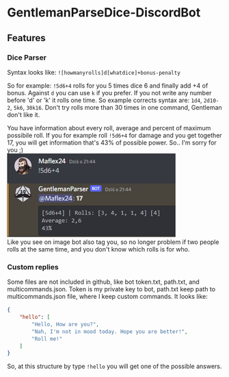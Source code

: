 # GentlemanParseDice-DiscordBot

## Features
### Dice Parser
Syntax looks like:
`![howmanyrolls]d[whatdice]+bonus-penalty`

So for example:
`!5d6+4` rolls for you 5 times dice 6 and finally add +4 of bonus. 
Against `d` you can use `k` if you prefer.
If you not write any number before 'd' or 'k' it rolls one time. So example corrects syntax are: `1d4`, `2d10-2`, `5k6`, `30k16`. Don't try rolls more than 30 times in one command, Gentleman don't like it.

You have information about every roll, average and percent of maximum possibile roll. If you for example roll `!5d6+4` for damage and you get together 17, you will get information that's 43% of possible power. So.. I'm sorry for you ;)    
![Roll image](https://github.com/Maflex24/GentlemanParseDice-DiscordBot/blob/main/5d6plus4.png?raw=true)  
Like you see on image bot also tag you, so no longer problem if two people rolls at the same time, and you don't know which rolls is for who.   

### Custom replies
Some files are not included in github, like bot token.txt, path.txt, and multicommands.json. Token is my private key to bot, path.txt keep path to multicommands.json file, where I keep custom commands. It looks like: 
```json
{
    "hello": [
        "Hello, How are you?",
        "Nah, I'm not in mood today. Hope you are better!",
        "Roll me!"
    ]
}
```
So, at this structure by type `!hello` you will get one of the possible answers. 

